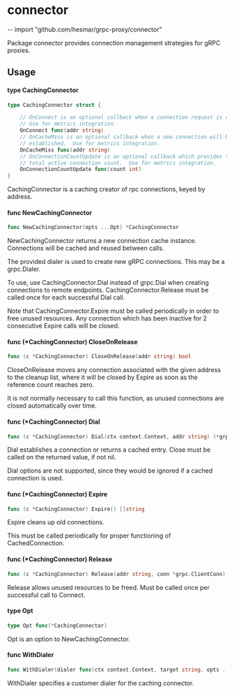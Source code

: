 # connector
--
    import "github.com/hesmar/grpc-proxy/connector"

Package connector provides connection management strategies for gRPC proxies.

## Usage

#### type CachingConnector

```go
type CachingConnector struct {

	// OnConnect is an optional callback when a connection request is received.
	// Use for metrics integration.
	OnConnect func(addr string)
	// OnCacheMiss is an optional callback when a new connection will be
	// established.  Use for metrics integration.
	OnCacheMiss func(addr string)
	// OnConnectionCountUpdate is an optional callback which provides the
	// total active connection count.  Use for metrics integration.
	OnConnectionCountUpdate func(count int)
}
```

CachingConnector is a caching creator of rpc connections, keyed by address.

#### func  NewCachingConnector

```go
func NewCachingConnector(opts ...Opt) *CachingConnector
```
NewCachingConnector returns a new connection cache instance. Connections will be
cached and reused between calls.

The provided dialer is used to create new gRPC connections. This may be a
grpc.Dialer.

To use, use CachingConnector.Dial instead of grpc.Dial when creating connections
to remote endpoints. CachingConnector.Release must be called once for each
successful Dial call.

Note that CachingConnector.Expire must be called periodically in order to free
unused resources. Any connection which has been inactive for 2 consecutive
Expire calls will be closed.

#### func (*CachingConnector) CloseOnRelease

```go
func (c *CachingConnector) CloseOnRelease(addr string) bool
```
CloseOnRelease moves any connection associated with the given address to the
cleanup list, where it will be closed by Expire as soon as the reference count
reaches zero.

It is not normally necessary to call this function, as unused connections are
closed automatically over time.

#### func (*CachingConnector) Dial

```go
func (c *CachingConnector) Dial(ctx context.Context, addr string) (*grpc.ClientConn, error)
```
Dial establishes a connection or returns a cached entry. Close must be called on
the returned value, if not nil.

Dial options are not supported, since they would be ignored if a cached
connection is used.

#### func (*CachingConnector) Expire

```go
func (c *CachingConnector) Expire() []string
```
Expire cleans up old connections.

This must be called periodically for proper functioning of CachedConnection.

#### func (*CachingConnector) Release

```go
func (c *CachingConnector) Release(addr string, conn *grpc.ClientConn)
```
Release allows unused resources to be freed. Must be called once per successful
call to Connect.

#### type Opt

```go
type Opt func(*CachingConnector)
```

Opt is an option to NewCachingConnector.

#### func  WithDialer

```go
func WithDialer(dialer func(ctx context.Context, target string, opts ...grpc.DialOption) (*grpc.ClientConn, error)) Opt
```
WithDialer specifies a customer dialer for the caching connector.

